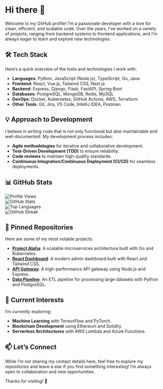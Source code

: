 # Hi there 👋  

Welcome to my GitHub profile! I’m a passionate developer with a love for clean, efficient, and scalable code. Over the years, I’ve worked on a variety of projects, ranging from backend systems to frontend applications, and I’m always eager to learn and explore new technologies.  

## 🛠️ Tech Stack  

Here’s a quick overview of the tools and technologies I work with:  

- **Languages**: Python, JavaScript (Node.js), TypeScript, Go, Java  
- **Frontend**: React, Vue.js, Tailwind CSS, Next.js  
- **Backend**: Express, Django, Flask, FastAPI, Spring Boot  
- **Databases**: PostgreSQL, MongoDB, Redis, MySQL  
- **DevOps**: Docker, Kubernetes, GitHub Actions, AWS, Terraform  
- **Other Tools**: Git, Jira, VS Code, IntelliJ IDEA, Postman  

## 💡 Approach to Development  

I believe in writing code that is not only functional but also maintainable and well-documented. My development process includes:  

- **Agile methodologies** for iterative and collaborative development.  
- **Test-Driven Development (TDD)** to ensure reliability.  
- **Code reviews** to maintain high-quality standards.  
- **Continuous Integration/Continuous Deployment (CI/CD)** for seamless deployments.  

## 📊 GitHub Stats  

![Profile Views](https://komarev.com/ghpvc/?username=lyndaporter743&color=blue)  
![GitHub Stats](https://github-readme-stats.vercel.app/api?username=lyndaporter743&show_icons=true&theme=radical)  
![Top Languages](https://github-readme-stats.vercel.app/api/top-langs/?username=lyndaporter743&layout=compact&theme=radical)  
![GitHub Streak](https://streak-stats.demolab.com/?user=lyndaporter743&theme=radical)  

## 🔭 Pinned Repositories  

Here are some of my most notable projects:  

- **[Project Alpha](https://github.com/lyndaporter743/project-alpha)**: A scalable microservices architecture built with Go and Kubernetes.  
- **[React Dashboard](https://github.com/lyndaporter743/react-dashboard)**: A modern admin dashboard built with React and Tailwind CSS.  
- **[API Gateway](https://github.com/lyndaporter743/api-gateway)**: A high-performance API gateway using Node.js and Express.  
- **[Data Pipeline](https://github.com/lyndaporter743/data-pipeline)**: An ETL pipeline for processing large datasets with Python and PostgreSQL.  

## 🌱 Current Interests  

I’m currently exploring:  

- **Machine Learning** with TensorFlow and PyTorch.  
- **Blockchain Development** using Ethereum and Solidity.  
- **Serverless Architectures** with AWS Lambda and Azure Functions.  

## 📫 Let’s Connect  

While I’m not sharing my contact details here, feel free to explore my repositories and leave a star if you find something interesting! I’m always open to collaboration and new opportunities.  

Thanks for visiting! 🚀
